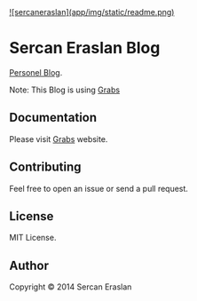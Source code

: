 <a href="http://sercaneraslan.com/blog">
![sercaneraslan](app/img/static/readme.png)
</a>

Sercan Eraslan Blog
===================

<a href="http://sercaneraslan.com/blog">Personel Blog</a>.

Note: This Blog is using <a href="https://github.com/sercaneraslan/grabs">Grabs</a>

## Documentation
Please visit <a href="http://grabs.in">Grabs</a> website.

## Contributing
Feel free to open an issue or send a pull request.

## License
MIT License.

## Author
Copyright © 2014 Sercan Eraslan
